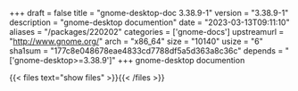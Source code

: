 +++
draft = false
title = "gnome-desktop-doc 3.38.9-1"
version = "3.38.9-1"
description = "gnome-desktop documention"
date = "2023-03-13T09:11:10"
aliases = "/packages/220202"
categories = ['gnome-docs']
upstreamurl = "http://www.gnome.org/"
arch = "x86_64"
size = "10140"
usize = "6"
sha1sum = "177c8e048678eae4833cd7788df5a5d363a8c36c"
depends = "['gnome-desktop>=3.38.9']"
+++
gnome-desktop documention

{{< files text="show files" >}}{{< /files >}}